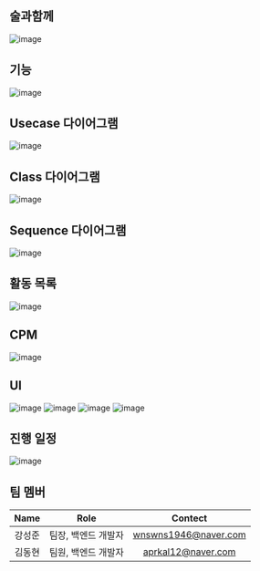 ## 술과함께 
![image](https://github.com/lala-david/WithAlcohol/assets/37481441/e6b827d5-b16d-41dd-8622-9bcce9f8ff39)

## 기능
![image](https://github.com/lala-david/WithAlcohol/assets/37481441/74d00152-6cad-40d6-8f01-858e24d9d36a)

## Usecase 다이어그램
![image](https://github.com/lala-david/WithAlcohol/assets/37481441/d2132bbf-f094-41a3-87a5-dfcd11917a51)

## Class 다이어그램
![image](https://github.com/lala-david/WithAlcohol/assets/37481441/6e6a0d4c-f582-47d7-b5e6-a9178e3233be)

## Sequence 다이어그램
![image](https://github.com/lala-david/WithAlcohol/assets/37481441/03b3bcad-e6eb-4f05-b46c-04b7b7d31fc2)

## 활동 목록
![image](https://github.com/lala-david/WithAlcohol/assets/37481441/64b72d5c-c61a-494a-acc2-c9a18761d33d)

## CPM
![image](https://github.com/lala-david/WithAlcohol/assets/37481441/bd57c19e-9400-4c2e-8be7-47547d078fb1)

## UI
![image](https://github.com/lala-david/WithAlcohol/assets/37481441/17515894-524f-4848-859a-3b7493de4bce)
![image](https://github.com/lala-david/WithAlcohol/assets/37481441/d6f1e18f-5d74-481e-a0e0-06063df57d43)
![image](https://github.com/lala-david/WithAlcohol/assets/37481441/e3e3971e-cca2-41a0-8e13-a3e884423a6d)
![image](https://github.com/lala-david/WithAlcohol/assets/37481441/7d5ea615-71c7-4fbe-b0db-4f16860dc40f)

## 진행 일정
![image](https://github.com/lala-david/WithAlcohol/assets/37481441/0388de3b-87ff-4b67-864d-44dee28c3bdd)

## 팀 멤버
| Name | Role | Contect |   
|:---:|:---:|:---:| 
|강성준| 팀장, 백엔드 개발자 | wnswns1946@naver.com |   
|김동현| 팀원, 백엔드 개발자 | aprkal12@naver.com |
